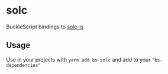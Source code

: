 # solc

BuckleScript bindings to
[solc-js](https://github.com/ethereum/solc-js)

## Usage

Use in your projects with `yarn add bs-solc` and add to your
`"bs-dependencies"`
